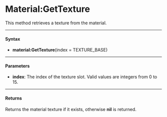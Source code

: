 # Material:GetTexture

This method retrieves a texture from the material.

---
#### Syntax

- **material:GetTexture**(index = TEXTURE_BASE)

---
#### Parameters

- **index**: The index of the texture slot. Valid values are integers from 0 to 15.

---
#### Returns

Returns the material texture if it exists, otherwise **nil** is returned.